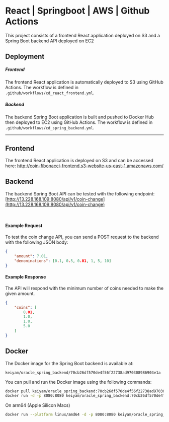 # React | Springboot | AWS | Github Actions

This project consists of a frontend React application deployed on S3 and a Spring Boot backend API deployed on EC2


## Deployment

##### Frontend

The frontend React application is automatically deployed to S3 using GitHub Actions. The workflow is defined in `.github/workflows/cd_react_frontend.yml`.

##### Backend

The backend Spring Boot application is built and pushed to Docker Hub then deployed to EC2 using GitHub Actions. The workflow is defined in `.github/workflows/cd_spring_backend.yml`.

---

## Frontend

The frontend React application is deployed on S3 and can be accessed here:
http://coin-fibonacci-frontend.s3-website-us-east-1.amazonaws.com/

## Backend

The backend Spring Boot API can be tested with the following endpoint:
[http://13.228.168.109:8080/api/v1/coin-change](http://13.228.168.109:8080/api/v1/coin-change)


<br>


#### Example Request

To test the coin change API, you can send a POST request to the backend with the following JSON body:

```json
{
    "amount": 7.01,
    "denominations": [0.1, 0.5, 0.01, 1, 5, 10]
}
```

#### Example Response

The API will respond with the minimum number of coins needed to make the given amount.

```json
{
    "coins": [
        0.01,
        1.0,
        1.0,
        5.0
    ]
}
```

## Docker

The Docker image for the Spring Boot backend is available at:

```text
keiyam/oracle_spring_backend/70cb26df570de4f56f22738ad970308986904e1a
```

You can pull and run the Docker image using the following commands:

```bash
docker pull keiyam/oracle_spring_backend:70cb26df570de4f56f22738ad970308986904e1a
docker run -d -p 8080:8080 keiyam/oracle_spring_backend:70cb26df570de4f56f22738ad970308986904e1a
```

On arm64 (Apple Silicon Macs)
```bash
docker run --platform linux/amd64 -d -p 8080:8080 keiyam/oracle_spring_backend:70cb26df570de4f56f22738ad970308986904e1a
```


